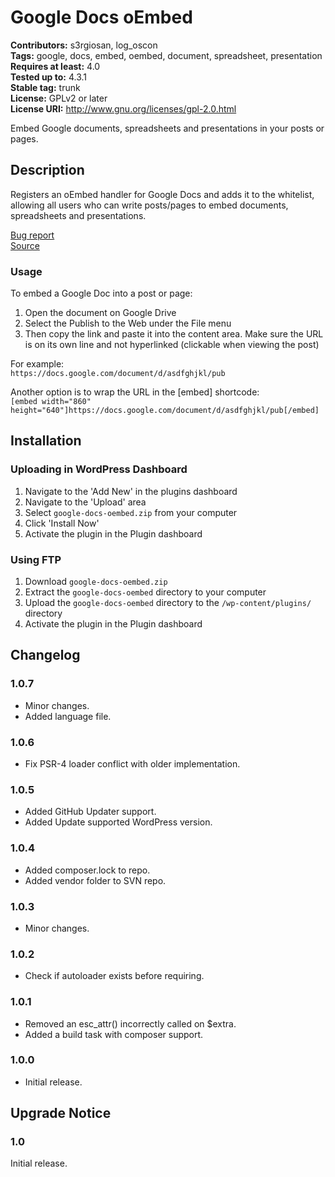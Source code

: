 # Google Docs oEmbed #
**Contributors:** s3rgiosan, log_oscon    
**Tags:** google, docs, embed, oembed, document, spreadsheet, presentation    
**Requires at least:** 4.0    
**Tested up to:** 4.3.1    
**Stable tag:** trunk    
**License:** GPLv2 or later    
**License URI:** http://www.gnu.org/licenses/gpl-2.0.html    

Embed Google documents, spreadsheets and presentations in your posts or pages.  

## Description ##

Registers an oEmbed handler for Google Docs and adds it to the whitelist, allowing all users who can write posts/pages to embed documents, spreadsheets and presentations.  

[Bug report](https://github.com/log-oscon/google-docs-oembed/issues)  
[Source](https://github.com/log-oscon/google-docs-oembed)  

### Usage ###

To embed a Google Doc into a post or page:  
1. Open the document on Google Drive  
2. Select the Publish to the Web under the File menu  
3. Then copy the link and paste it into the content area. Make sure the URL is on its own line and not hyperlinked (clickable when viewing the post)  

For example:  
`https://docs.google.com/document/d/asdfghjkl/pub`  

Another option is to wrap the URL in the [embed] shortcode:  
`[embed width="860" height="640"]https://docs.google.com/document/d/asdfghjkl/pub[/embed]`  

## Installation ##

### Uploading in WordPress Dashboard ###

1. Navigate to the 'Add New' in the plugins dashboard
2. Navigate to the 'Upload' area
3. Select `google-docs-oembed.zip` from your computer
4. Click 'Install Now'
5. Activate the plugin in the Plugin dashboard

### Using FTP ###

1. Download `google-docs-oembed.zip`
2. Extract the `google-docs-oembed` directory to your computer
3. Upload the `google-docs-oembed` directory to the `/wp-content/plugins/` directory
4. Activate the plugin in the Plugin dashboard

## Changelog ##

### 1.0.7 ###
* Minor changes.  
* Added language file.  

### 1.0.6 ###
* Fix PSR-4 loader conflict with older implementation.  

### 1.0.5 ###
* Added GitHub Updater support.  
* Added Update supported WordPress version.  

### 1.0.4 ###
* Added composer.lock to repo.  
* Added vendor folder to SVN repo.  

### 1.0.3 ###
* Minor changes.

### 1.0.2 ###
* Check if autoloader exists before requiring.  

### 1.0.1 ###
* Removed an esc_attr() incorrectly called on $extra.  
* Added a build task with composer support.  

### 1.0.0 ###
* Initial release.  

## Upgrade Notice ##

### 1.0 ###
Initial release.  
